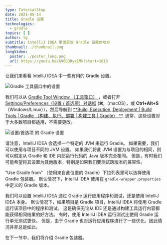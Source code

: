 ```yaml
---
type: TutorialStep
date: 2021-05-14
title: Gradle 设置
technologies:
  - gradle
topics: [ ]
author: tg
subtitle: IntelliJ IDEA 里面更改 Gradle 设置的地方
thumbnail: ./thumbnail.png
longVideo:
  poster: ./poster_long.png
  url: https://youtu.be/6V6G3RyxEMk?start=1013
---
```


让我们来看看 IntelliJ IDEA 中一些有用的 Gradle 设置。

![Gradle 工具窗口中的设置](./gradle-settings-menu.png)

我们可以从 [Gradle Tool Window （工具窗口） ](https://www.jetbrains.com/help/idea/jetgradle-tool-window.html)，或者打开 [ Settings/Preferences（设置 / 首选项）对话框](https://www.jetbrains.com/help/idea/settings-preferences-dialog.html) (**⌘,**（macOS），或 **Ctrl+Alt+S** （Windows/Linux）），然后导航到 [**Build, Execution, Deployment | Build Tools | Gradle （构建、执行、部署 | 构建工具 | Gradle） **](https://www.jetbrains.com/help/idea/gradle-settings.html). 通常，这些设置对于大多数项目都适用，不需要更改。

![设置/首选项 的 Gradle 设置](./settings-gradle.png)

请注意，IntelliJ IDEA 会选择一个特定的 JVM 来运行 Gradle。 如果需要，我们可以使用与项目不同的 JVM 设置。 如果我们将此 JVM 设置为与项目的相同，则可以假定从 Gradle 和 IDE 内部运行代码的 Java 版本完全相同。 但是，有时我们可能希望将其设置为其他版本，特别是如果我们要测试跨版本的兼容性。

“Use Gradle from” （使用来自此位置的 Gradle）下拉列表里可以选择使用 Gradle 包装器。 默认情况下，IntelliJ IDEA 使用在 `gradle-wrapper.properties `中定义的 Gradle 版本。

我们可以设置 IntelliJ IDEA 通过 Gradle 运行应用程序和测试，还是使用 IntelliJ IDEA 本身。 默认情况下，如果项目是 Gradle 项目，IntelliJ IDEA 将使用 Gradle 运行该项目中的程序和测试。 这是确保无论从 IDE 还是通过构建工具运行内容都能获得相同结果的好方法。 有时，使用 IntelliJ IDEA 运行测试比使用 Gradle 运行单元测试更快。 但是，由于 Gradle 也对运行应用程序进行了一些优化，因此情况并非总是如此。

在下一节中，我们将介绍 Gradle 包装器。